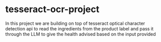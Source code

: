 # tesseract-ocr-project

In this project we are building on top of tesseract optical character detection api to read the ingredients from the product label and pass it through the LLM to give the health advised based on the input provided
